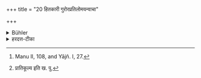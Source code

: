 +++
title = "20 हितकारी गुरोरप्रतिलोमयन्वाचा"

+++

<details><summary>Bühler</summary>

20. He shall do what is serviceable to his teacher, he shall not contradict him. [^8] 


[^8]:  Manu II, 108, and Yājñ. I, 27.
</details>

<details><summary>हरदत्त-टीका</summary>

## सूत्रम्
हितकारी गुरोरप्रतिलोमयन्वाचा ॥ २० ॥
## टिप्पनी
आचार्येण प्रयुक्तोऽप्यप्रयुक्तोऽपि तस्मै हितमेव कुर्यात्, वाचा [^३]प्रातिलोम्यमकुर्वन् ॥ २० ॥  

[^३]: प्रातिकूल्य इति ख. पु.
</details>
